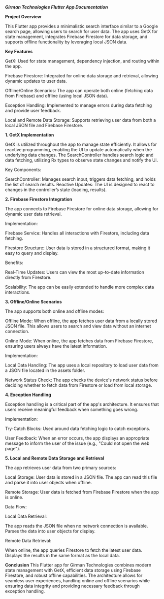 ***Girman Technologies Flutter App Documentation***

**Project Overview**

This Flutter app provides a minimalistic search interface similar to a Google search page, allowing users to search for user data. The app uses GetX for state management, integrates Firebase Firestore for data storage, and supports offline functionality by leveraging local JSON data.



**Key Features**

GetX: Used for state management, dependency injection, and routing within the app.

Firebase Firestore: Integrated for online data storage and retrieval, allowing dynamic updates to user data.

Offline/Online Scenarios: The app can operate both online (fetching data from Firebase) and offline (using local JSON data).

Exception Handling: Implemented to manage errors during data fetching and provide user feedback.

Local and Remote Data Storage: Supports retrieving user data from both a local JSON file and Firebase Firestore.



**1. GetX Implementation**
   
GetX is utilized throughout the app to manage state efficiently. It allows for reactive programming, enabling the UI to update automatically when the underlying data changes. The SearchController handles search logic and data fetching, utilizing Rx types to observe state changes and notify the UI.

Key Components:

SearchController: Manages search input, triggers data fetching, and holds the list of search results.
Reactive Updates: The UI is designed to react to changes in the controller’s state (loading, results).



**2. Firebase Firestore Integration**
   
The app connects to Firebase Firestore for online data storage, allowing for dynamic user data retrieval.

Implementation:

Firebase Service: Handles all interactions with Firestore, including data fetching.

Firestore Structure: User data is stored in a structured format, making it easy to query and display.

Benefits:

Real-Time Updates: Users can view the most up-to-date information directly from Firestore.

Scalability: The app can be easily extended to handle more complex data interactions.



**3. Offline/Online Scenarios**

The app supports both online and offline modes:

Offline Mode: When offline, the app fetches user data from a locally stored JSON file. This allows users to search and view data without an internet connection.

Online Mode: When online, the app fetches data from Firebase Firestore, ensuring users always have the latest information.

Implementation:

Local Data Handling: The app uses a local repository to load user data from a JSON file located in the assets folder.

Network Status Check: The app checks the device's network status before deciding whether to fetch data from Firestore or load from local storage.



**4. Exception Handling**

Exception handling is a critical part of the app's architecture. It ensures that users receive meaningful feedback when something goes wrong.

Implementation:

Try-Catch Blocks: Used around data fetching logic to catch exceptions.

User Feedback: When an error occurs, the app displays an appropriate message to inform the user of the issue (e.g., "Could not open the web page").



**5. Local and Remote Data Storage and Retrieval**

The app retrieves user data from two primary sources:

Local Storage: User data is stored in a JSON file. The app can read this file and parse it into user objects when offline.

Remote Storage: User data is fetched from Firebase Firestore when the app is online.

Data Flow:

Local Data Retrieval:

The app reads the JSON file when no network connection is available.
Parses the data into user objects for display.

Remote Data Retrieval:

When online, the app queries Firestore to fetch the latest user data.
Displays the results in the same format as the local data.



**Conclusion**
This Flutter app for Girman Technologies combines modern state management with GetX, efficient data storage using Firebase Firestore, and robust offline capabilities. The architecture allows for seamless user experiences, handling online and offline scenarios while ensuring data integrity and providing necessary feedback through exception handling.
